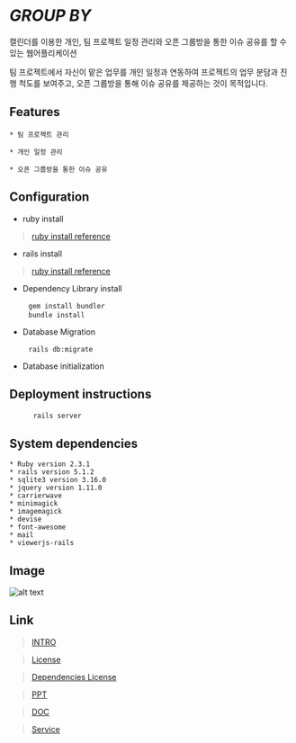 # _GROUP BY_

캘린더를 이용한 개인, 팀 프로젝트 일정 관리와 오픈 그룹방을 통한 이슈 공유를 할 수 있는 웹어플리케이션

팀 프로젝트에서 자신이 맡은 업무를 개인 일정과 연동하여 프로젝트의 업무 분담과 진행 척도를 보여주고, 오픈 그룹방을 통해 이슈 공유를 제공하는 것이 목적입니다.


## Features

    * 팀 프로젝트 관리
    
    * 개인 일정 관리
    
    * 오픈 그룹방을 통한 이슈 공유
   
    
    
## Configuration

- ruby install
> [ruby install reference](https://www.ruby-lang.org/en/downloads/)

- rails install
> [ruby install reference](http://installrails.com/)

- Dependency Library install 
<pre>
    <code>gem install bundler</code>
    <code>bundle install </code>
</pre>

- Database Migration
<pre>
    <code>rails db:migrate</code>
</pre>
- Database initialization

    
## Deployment instructions

<pre>
     <code>rails server</code>
</pre>
      

## System dependencies

    * Ruby version 2.3.1
    * rails version 5.1.2
    * sqlite3 version 3.16.0
    * jquery version 1.11.0
    * carrierwave
    * minimagick
    * imagemagick
    * devise
    * font-awesome
    * mail
    * viewerjs-rails

    
## Image
![alt text](https://github.com/LandvibeDev/Group-by./master/1.png)
   
## Link

> [INTRO](https://landvibedev.github.io/Group-by./)

> [License](https://github.com/LandvibeDev/Group-by./blob/master/LICENSE)

> [Dependencies License](https://github.com/LandvibeDev/Group-by./blob/master/NOTICE)

> [PPT](https://www.slideshare.net/koseungbin1/group-by-79211771)

> [DOC](https://www.slideshare.net/koseungbin1/2017-79211917)

> [Service](http://13.124.130.15:3000)

